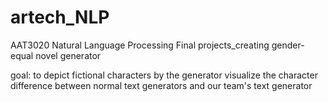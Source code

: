 # artech_NLP
AAT3020 Natural Language Processing
Final projects_creating gender-equal novel generator

goal: 
to depict fictional characters by the generator
visualize the character difference between normal text generators and our team's text generator
